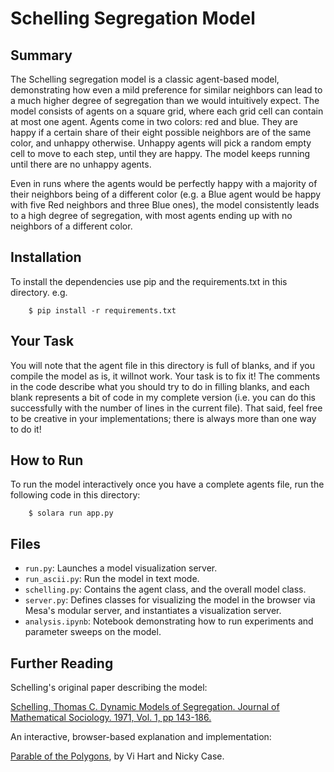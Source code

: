 # Schelling Segregation Model

## Summary

The Schelling segregation model is a classic agent-based model, demonstrating how even a mild preference for similar neighbors can lead to a much higher degree of segregation than we would intuitively expect. The model consists of agents on a square grid, where each grid cell can contain at most one agent. Agents come in two colors: red and blue. They are happy if a certain share of their eight possible neighbors are of the same color, and unhappy otherwise. Unhappy agents will pick a random empty cell to move to each step, until they are happy. The model keeps running until there are no unhappy agents.

Even in runs where the agents would be perfectly happy with a majority of their neighbors being of a different color (e.g. a Blue agent would be happy with five Red neighbors and three Blue ones), the model consistently leads to a high degree of segregation, with most agents ending up with no neighbors of a different color.

## Installation

To install the dependencies use pip and the requirements.txt in this directory. e.g.

```
    $ pip install -r requirements.txt
```
## Your Task

You will note that the agent file in this directory is full of blanks, and if you compile the model as is, it willnot work. Your task is to fix it! The comments in the code describe what you should try to do in filling blanks, and each blank represents a bit of code in my complete version (i.e. you can do this successfully with the number of lines in the current file). That said, feel free to be creative in your implementations; there is always more than one way to do it!

## How to Run

To run the model interactively once you have a complete agents file, run the following code in this directory:

```
    $ solara run app.py
```

## Files

* ``run.py``: Launches a model visualization server.
* ``run_ascii.py``: Run the model in text mode.
* ``schelling.py``: Contains the agent class, and the overall model class.
* ``server.py``: Defines classes for visualizing the model in the browser via Mesa's modular server, and instantiates a visualization server.
* ``analysis.ipynb``: Notebook demonstrating how to run experiments and parameter sweeps on the model.

## Further Reading

Schelling's original paper describing the model:

[Schelling, Thomas C. Dynamic Models of Segregation. Journal of Mathematical Sociology. 1971, Vol. 1, pp 143-186.](https://www.stat.berkeley.edu/~aldous/157/Papers/Schelling_Seg_Models.pdf)

An interactive, browser-based explanation and implementation:

[Parable of the Polygons](http://ncase.me/polygons/), by Vi Hart and Nicky Case.
